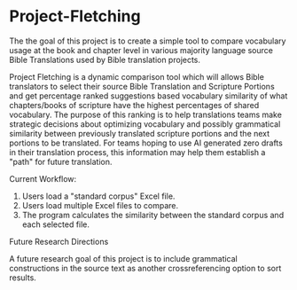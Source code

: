 # Project-Fletching
The the goal of this project is to create a simple tool to compare vocabulary usage at the book and chapter level in various majority language source Bible Translations used by Bible translation projects.

Project Fletching is a dynamic comparison tool which will allows Bible translators to select their source Bible Translation and Scripture Portions and get percentage ranked suggestions based vocabulary similarity of what chapters/books of scripture have the highest percentages of shared vocabulary. The purpose of this ranking is to help translations teams make strategic decisions about optimizing vocabulary and possibly grammatical similarity between previously translated scripture portions and the next portions to be translated. For teams hoping to use AI generated zero drafts in their translation process, this information may help them establish a "path" for future translation. 

Current Workflow:
1. Users load a "standard corpus" Excel file.
2. Users load multiple Excel files to compare.
3. The program calculates the similarity between the standard corpus and each selected file.



Future Research Directions

A future research goal of this project is to include grammatical constructions in the source text as another crossreferencing option to sort results. 

